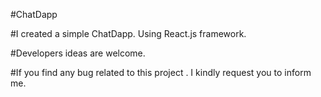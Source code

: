 #ChatDapp

#I created a simple ChatDapp. Using React.js framework.

#Developers ideas are welcome.

#If you find any bug related to this project . I kindly request you to inform me. 
